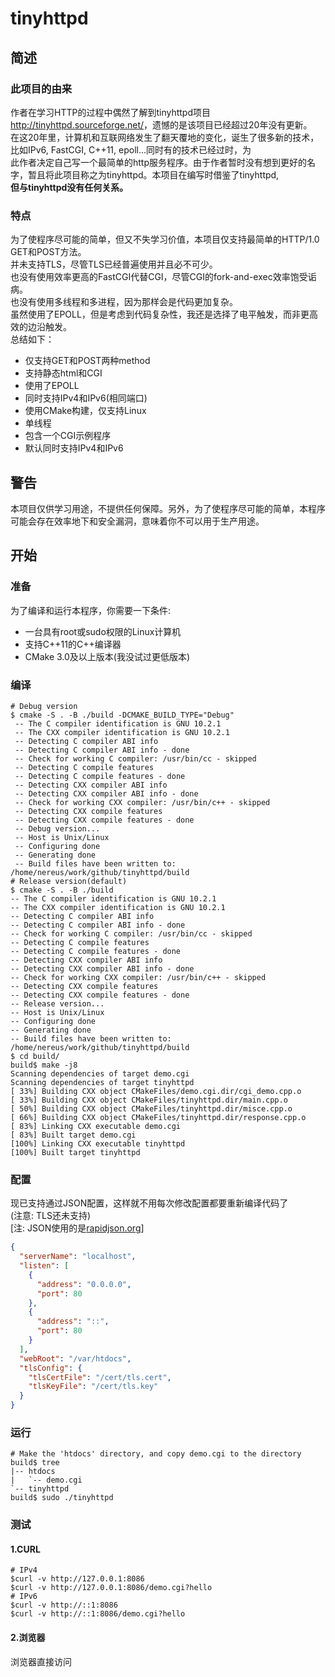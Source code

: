 # tinyhttpd
## 简述
### 此项目的由来
作者在学习HTTP的过程中偶然了解到tinyhttpd项目<http://tinyhttpd.sourceforge.net/>，遗憾的是该项目已经超过20年没有更新。  
在这20年里，计算机和互联网络发生了翻天覆地的变化，诞生了很多新的技术，比如IPv6, FastCGI, C++11, epoll...同时有的技术已经过时，为  
此作者决定自己写一个最简单的http服务程序。由于作者暂时没有想到更好的名字，暂且将此项目称之为tinyhttpd。本项目在编写时借鉴了tinyhttpd,  
**但与tinyhttpd没有任何关系。**
### 特点
为了使程序尽可能的简单，但又不失学习价值，本项目仅支持最简单的HTTP/1.0 GET和POST方法。  
并未支持TLS，尽管TLS已经普遍使用并且必不可少。  
也没有使用效率更高的FastCGI代替CGI，尽管CGI的fork-and-exec效率饱受诟病。  
也没有使用多线程和多进程，因为那样会是代码更加复杂。  
虽然使用了EPOLL，但是考虑到代码复杂性，我还是选择了电平触发，而非更高效的边沿触发。  
总结如下：  
- 仅支持GET和POST两种method
- 支持静态html和CGI
- 使用了EPOLL
- 同时支持IPv4和IPv6(相同端口)
- 使用CMake构建，仅支持Linux
- 单线程
- 包含一个CGI示例程序
- 默认同时支持IPv4和IPv6
## 警告
本项目仅供学习用途，不提供任何保障。另外，为了使程序尽可能的简单，本程序可能会存在效率地下和安全漏洞，意味着你不可以用于生产用途。  
## 开始
### 准备
为了编译和运行本程序，你需要一下条件:  
- 一台具有root或sudo权限的Linux计算机
- 支持C++11的C++编译器
- CMake 3.0及以上版本(我没试过更低版本)
### 编译
```shell script
# Debug version
$ cmake -S . -B ./build -DCMAKE_BUILD_TYPE="Debug"
 -- The C compiler identification is GNU 10.2.1
 -- The CXX compiler identification is GNU 10.2.1
 -- Detecting C compiler ABI info
 -- Detecting C compiler ABI info - done
 -- Check for working C compiler: /usr/bin/cc - skipped
 -- Detecting C compile features
 -- Detecting C compile features - done
 -- Detecting CXX compiler ABI info
 -- Detecting CXX compiler ABI info - done
 -- Check for working CXX compiler: /usr/bin/c++ - skipped
 -- Detecting CXX compile features
 -- Detecting CXX compile features - done
 -- Debug version...
 -- Host is Unix/Linux
 -- Configuring done
 -- Generating done
 -- Build files have been written to: /home/nereus/work/github/tinyhttpd/build
# Release version(default)
$ cmake -S . -B ./build
-- The C compiler identification is GNU 10.2.1
-- The CXX compiler identification is GNU 10.2.1
-- Detecting C compiler ABI info
-- Detecting C compiler ABI info - done
-- Check for working C compiler: /usr/bin/cc - skipped
-- Detecting C compile features
-- Detecting C compile features - done
-- Detecting CXX compiler ABI info
-- Detecting CXX compiler ABI info - done
-- Check for working CXX compiler: /usr/bin/c++ - skipped
-- Detecting CXX compile features
-- Detecting CXX compile features - done
-- Release version...
-- Host is Unix/Linux
-- Configuring done
-- Generating done
-- Build files have been written to: /home/nereus/work/github/tinyhttpd/build
$ cd build/
build$ make -j8
Scanning dependencies of target demo.cgi
Scanning dependencies of target tinyhttpd
[ 33%] Building CXX object CMakeFiles/demo.cgi.dir/cgi_demo.cpp.o
[ 33%] Building CXX object CMakeFiles/tinyhttpd.dir/main.cpp.o
[ 50%] Building CXX object CMakeFiles/tinyhttpd.dir/misce.cpp.o
[ 66%] Building CXX object CMakeFiles/tinyhttpd.dir/response.cpp.o
[ 83%] Linking CXX executable demo.cgi
[ 83%] Built target demo.cgi
[100%] Linking CXX executable tinyhttpd
[100%] Built target tinyhttpd
```
### 配置
现已支持通过JSON配置，这样就不用每次修改配置都要重新编译代码了  
(注意: TLS还未支持)  
[注: JSON使用的是[rapidjson.org](https://rapidjson.org/)]
```json
{
  "serverName": "localhost",
  "listen": [
	{
	  "address": "0.0.0.0",
	  "port": 80
	},
	{
	  "address": "::",
	  "port": 80
	}
  ],
  "webRoot": "/var/htdocs",
  "tlsConfig": {
	"tlsCertFile": "/cert/tls.cert",
	"tlsKeyFile": "/cert/tls.key"
  }
}
```
### 运行
```shell script
# Make the 'htdocs' directory, and copy demo.cgi to the directory
build$ tree
|-- htdocs
|   `-- demo.cgi
`-- tinyhttpd
build$ sudo ./tinyhttpd
```
### 测试
#### 1.CURL
```shell script
# IPv4
$curl -v http://127.0.0.1:8086
$curl -v http://127.0.0.1:8086/demo.cgi?hello
# IPv6
$curl -v http://::1:8086
$curl -v http://::1:8086/demo.cgi?hello
```
#### 2.浏览器
浏览器直接访问
